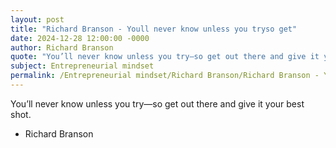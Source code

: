 ```yaml
---
layout: post
title: "Richard Branson - Youll never know unless you tryso get"
date: 2024-12-28 12:00:00 -0000
author: Richard Branson
quote: "You’ll never know unless you try—so get out there and give it your best shot."
subject: Entrepreneurial mindset
permalink: /Entrepreneurial mindset/Richard Branson/Richard Branson - Youll never know unless you tryso get
---
```


You’ll never know unless you try—so get out there and give it your best shot.

- Richard Branson

